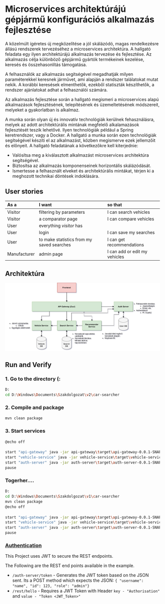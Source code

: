 # Microservices architektúrájú gépjármű konfigurációs alkalmazás fejlesztése
A közelmúlt ígéretes új megközelítése a jól skálázódó, magas rendelkezésre állású rendszerek tervezéséhez a microservices architektúra. A hallgató feladata egy ilyen architektúrájú alkalmazás tervezése és fejlesztése. Az alkalmazás célja különböző gépjármű gyártók termékeinek kezelése, keresés és összehasonlítás támogatása.

A felhasználók az alkalmazás segítségével megadhatják milyen paraméterekkel keresnek járművet, ami alapján a rendszer találatokat mutat nekik. A korábbi keresések elmenthetők, ezekből statiszták készíthetők, a rendszer ajánlatokat adhat a felhasználói számára. 

Az alkalmazás fejlesztése során a hallgató megismeri a microservices alapú alkalmazások fejlesztésének, telepítésének és üzemeltetésének módszereit, melyeket a gyakorlatban is alkalmaz.

A munka során olyan új és innovatív technológiák kerülnek fehasználásra, melyek az adott architektúrális mintának megfelelő alkalamazások fejlesztését teszik lehetővé. Ilyen technológiák például a Spring keretrendszer, vagy a Docker. A hallgató a munka során ezen technológiák segítségével készíti el az alkalmazást, közben megismerve ezek jellemzőit és előnyeit.
A hallgató feladatának a következőkre kell kiterjednie:
- Valósítsa meg a kiválasztott alkalmazást microservices architektúra segítségével.
- Biztosítsa az alkalmazás komponenseinek horizontális skálázódását.
- Ismertesse a felhasznált elveket és architektúrális mintákat, térjen ki a meghozott
technikai döntések indoklására.

## User stories
|As a |I want |so that|
|:---|:---|:---|
|Visitor |filtering by parameters|I can search vehicles|
|Visitor |a comparator page|I can compare vehicles|
|User |everything *visitor* has | |
|User |login| I can save my searches|
|User |to make statistics from my saved searches| I can get recommendations|
|Manufacturer |admin page|I can add or edit my vehicles|
 
 ## Architektúra 
 ![final architecture](architektúra.jpg)
 
## Run and Verify

### 1. Go to the directory (:
```bash
D:
cd D:\Windows\Documents\Szakdolgozat\v2\car-searcher
```

### 2. Compile and package
```bash
mvn clean package
```

### 3. Start services
```bash
@echo off

start "api-gateway" java -jar api-gateway\target\api-gateway-0.0.1-SNAPSHOT.jar
start "vehicle-service" java -jar vehicle-service\target\vehicle-service-0.0.1-SNAPSHOT.jar
start "auth-server" java -jar auth-server\target\auth-server-0.0.1-SNAPSHOT.jar
pause
```

### Togerher....
```bash
D:
cd D:\Windows\Documents\Szakdolgozat\v1\car-searcher
mvn clean package
@echo off

start "api-gateway" java -jar api-gateway\target\api-gateway-0.0.1-SNAPSHOT.jar
start "vehicle-service" java -jar vehicle-service\target\vehicle-service-0.0.1-SNAPSHOT.jar
start "auth-server" java -jar auth-server\target\auth-server-0.0.1-SNAPSHOT.jar
pause
```

### [Authentication](https://github.com/TechPrimers/jwt-security-example)

This Project uses JWT to secure the REST endpoints.

The Following are the REST end points available in the example.
- `/auth-server/token` - Generates the JWT token based on the JSON sent. Its a POST method which expects the JSON: `{ "username": "name", "id": 123, "role": "admin"}` 
- `/rest/hello` - Requires a JWT Token with Header `key - "Authorisation"` and `value - "Token <JWT_Token>"`
